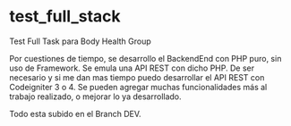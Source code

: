# test_full_stack
Test Full Task para Body Health Group


Por cuestiones de tiempo, se desarrollo el BackendEnd con PHP puro, sin uso de Framework. Se emula una API REST con dicho PHP.
De ser necesario y si me dan mas tiempo puedo desarrollar el API REST con Codeigniter 3 o 4.
Se pueden agregar muchas funcionalidades más al trabajo realizado, o mejorar lo ya desarrollado.

Todo esta subido en el Branch DEV.
